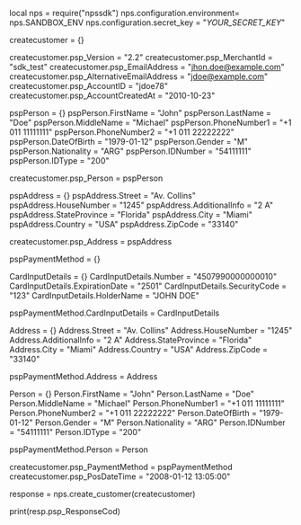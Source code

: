 local nps = require("npssdk")
nps.configuration.environment= nps.SANDBOX_ENV
nps.configuration.secret_key = "_YOUR_SECRET_KEY_"


createcustomer = {}

createcustomer.psp_Version = "2.2"
createcustomer.psp_MerchantId = "sdk_test"
createcustomer.psp_EmailAddress = "jhon.doe@example.com"
createcustomer.psp_AlternativeEmailAddress = "jdoe@example.com"
createcustomer.psp_AccountID = "jdoe78"
createcustomer.psp_AccountCreatedAt = "2010-10-23"

pspPerson = {}
pspPerson.FirstName = "John"
pspPerson.LastName = "Doe"
pspPerson.MiddleName = "Michael"
pspPerson.PhoneNumber1 = "+1 011 11111111"
pspPerson.PhoneNumber2 = "+1 011 22222222"
pspPerson.DateOfBirth = "1979-01-12"
pspPerson.Gender = "M"
pspPerson.Nationality = "ARG"
pspPerson.IDNumber = "54111111"
pspPerson.IDType = "200"

createcustomer.psp_Person = pspPerson

pspAddress = {}
pspAddress.Street = "Av. Collins"
pspAddress.HouseNumber = "1245"
pspAddress.AdditionalInfo = "2 A"
pspAddress.StateProvince = "Florida"
pspAddress.City = "Miami"
pspAddress.Country = "USA"
pspAddress.ZipCode = "33140"

createcustomer.psp_Address = pspAddress

pspPaymentMethod = {}

CardInputDetails = {}
CardInputDetails.Number = "4507990000000010"
CardInputDetails.ExpirationDate = "2501"
CardInputDetails.SecurityCode = "123"
CardInputDetails.HolderName = "JOHN DOE"

pspPaymentMethod.CardInputDetails = CardInputDetails

Address = {}
Address.Street = "Av. Collins"
Address.HouseNumber = "1245"
Address.AdditionalInfo = "2 A"
Address.StateProvince = "Florida"
Address.City = "Miami"
Address.Country = "USA"
Address.ZipCode = "33140"

pspPaymentMethod.Address = Address

Person = {}
Person.FirstName = "John"
Person.LastName = "Doe"
Person.MiddleName = "Michael"
Person.PhoneNumber1 = "+1 011 11111111"
Person.PhoneNumber2 = "+1 011 22222222"
Person.DateOfBirth = "1979-01-12"
Person.Gender = "M"
Person.Nationality = "ARG"
Person.IDNumber = "54111111"
Person.IDType = "200"

pspPaymentMethod.Person = Person

createcustomer.psp_PaymentMethod = pspPaymentMethod
createcustomer.psp_PosDateTime = "2008-01-12 13:05:00"

response = nps.create_customer(createcustomer)

print(resp.psp_ResponseCod)

